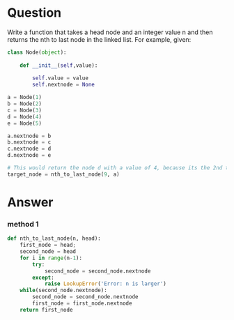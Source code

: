 # Question
Write a function that takes a head node and an integer value n and then returns the nth to last node in the linked list. For example, given:
```python
class Node(object):
    
    def __init__(self,value):
        
        self.value = value
        self.nextnode = None

a = Node(1)
b = Node(2)
c = Node(3)
d = Node(4)
e = Node(5)

a.nextnode = b
b.nextnode = c
c.nextnode = d
d.nextnode = e

# This would return the node d with a value of 4, because its the 2nd to last node.
target_node = nth_to_last_node(9, a) 
```
# Answer
### method 1
```python
def nth_to_last_node(n, head):
    first_node = head;
    second_node = head
    for i in range(n-1):
        try:
            second_node = second_node.nextnode
        except:
            raise LookupError('Error: n is larger')
    while(second_node.nextnode):
        second_node = second_node.nextnode
        first_node = first_node.nextnode
    return first_node
```